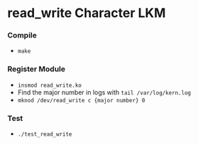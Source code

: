 read_write Character LKM
========================

### Compile
* `make`

### Register Module
* `insmod read_write.ko`
* Find the major number in logs with `tail /var/log/kern.log`
* `mknod /dev/read_write c {major number} 0`

### Test
* `./test_read_write`
